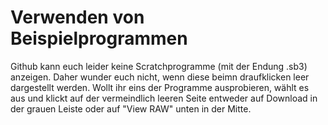 # Verwenden von Beispielprogrammen
Github kann euch leider keine Scratchprogramme (mit der Endung .sb3) anzeigen. Daher wunder euch nicht, wenn diese beimn draufklicken leer dargestellt werden.
Wollt ihr eins der Programme ausprobieren, wählt es aus und klickt auf der vermeindlich leeren Seite entweder auf Download in der grauen Leiste oder auf "View RAW" unten in der Mitte.
